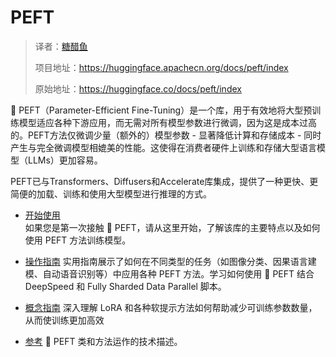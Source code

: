# PEFT

> 译者：[糖醋鱼](https://github.com/now-101)
>
> 项目地址：<https://huggingface.apachecn.org/docs/peft/index>
>
> 原始地址：<https://huggingface.co/docs/peft/index>


🤗 PEFT（Parameter-Efficient Fine-Tuning）是一个库，用于有效地将大型预训练模型适应各种下游应用，而无需对所有模型参数进行微调，因为这是成本过高的。PEFT方法仅微调少量（额外的）模型参数 - 显著降低计算和存储成本 - 同时产生与完全微调模型相媲美的性能。这使得在消费者硬件上训练和存储大型语言模型（LLMs）更加容易。

PEFT已与Transformers、Diffusers和Accelerate库集成，提供了一种更快、更简便的加载、训练和使用大型模型进行推理的方式。



- [开始使用](https://huggingface.apachecn.org/docs/peft/quicktour/)  
 如果您是第一次接触 🤗 PEFT，请从这里开始，了解该库的主要特点以及如何使用 PEFT 方法训练模型。


- [操作指南]((./task_guides/image_classification_lora))
 实用指南展示了如何在不同类型的任务（如图像分类、因果语言建模、自动语音识别等）中应用各种 PEFT 方法。学习如何使用 🤗 PEFT 结合 DeepSpeed 和 Fully Sharded Data Parallel 脚本。

- [概念指南](./conceptual_guides/lora)
 深入理解 LoRA 和各种软提示方法如何帮助减少可训练参数数量，从而使训练更加高效

- [参考](./package_reference/config)
🤗 PEFT 类和方法运作的技术描述。

